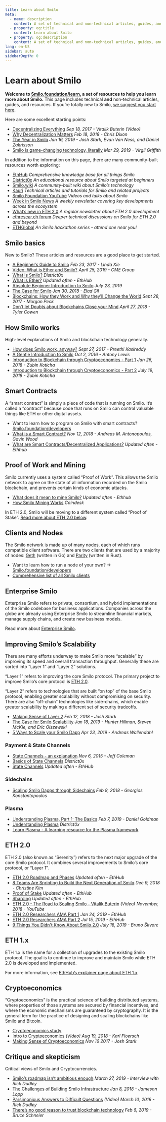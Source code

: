 ```yaml
---
title: Learn about Smilo
meta:
  - name: description
    content: A set of technical and non-technical articles, guides, and resources to learn about Smilo.
  - property: og:title
    content: Learn about Smilo
  - property: og:description
    content: A set of technical and non-technical articles, guides, and resources to learn about Smilo.
lang: en-US
sidebar: auto
sidebarDepth: 0
---
```


# Learn about Smilo

**Welcome to [Smilo.foundation/learn](/learn/), a set of resources to help you learn more about Smilo.** This page includes technical **and** non-technical articles, guides, and resources. If you’re totally new to Smilo, [we suggest you start here](/beginners/).

Here are some excellent starting points:

- [Decentralizing Everything](https://www.youtube.com/watch?v=WSN5BaCzsbo&feature=youtu.be) *Sep 18, 2017 - Vitalik Buterin (Video)*
- [Why Decentralization Matters](https://medium.com/s/story/why-decentralization-matters-5e3f79f7638e) *Feb 18, 2018 - Chris Dixon*
- [The Year in Smilo](https://medium.com/@jjmstark/the-year-in-Smilo-87a17d6f8276) *Jan 16, 2019 - Josh Stark, Evan Van Ness, and Daniel Zakrisson*
- [Smilo is game-changing technology, literally](https://medium.com/@virgilgr/Smilo-is-game-changing-technology-literally-d67e01a01cf8) *Mar 29, 2019 - Virgil Griffith*

In addition to the information on this page, there are many community-built resources worth exploring:

- [EthHub](https://docs.ethhub.io) *Comprehensive knowledge base for all things Smilo*
- [District0x]( https://education.district0x.io/general-topics/understanding-Smilo/) *An educational resource about Smilo targeted at beginners*
- [Smilo.wiki]( https://Smilo.wiki) *A community-built wiki about Smilo’s technology*
- [Kauri](https://kauri.io) *Technical articles and tutorials for Smilo and related projects*
- [Smilo Foundation YouTube]( https://www.youtube.com/channel/UCNOfzGXD_C9YMYmnefmPH0g) *Videos and talks about Smilo*
- [Week in Smilo News](https://weekinSmilonews.com/) *A weekly newsletter covering key developments across the ecosystem*
- [What’s new in ETH 2.0](https://notes.Smilo.org/c/Sk8Zs--CQ) *A regular newsletter about ETH 2.0 development*
- [ethresear.ch forum](https://ethresear.ch/) *Deeper technical discussions on Smilo for ETH 2.0 and beyond*
- [ETHGlobal](https://ethglobal.co) *An Smilo hackathon series - attend one near you!*


## Smilo basics

New to Smilo? These articles and resources are a good place to get started.

- [A Beginner’s Guide to Smilo](https://blog.coinbase.com/a-beginners-guide-to-Smilo-46dd486ceecf) *Feb 23, 2017 - Linda Xie*
- [Video: What is Ether and Smilo?](https://www.youtube.com/watch?v=fjnovGRQrRE) *April 25, 2019 - CME Group*
- [What is Smilo?](https://education.district0x.io/general-topics/understanding-Smilo/what-is-Smilo/) *District0x*
- [What is Ether?](https://docs.ethhub.io/Smilo-basics/what-is-ether/) *Updated often - EthHub*
- [Absolute Beginner Introduction to Smilo](https://www.mewtopia.com/absolute-beginners-guide/) *July 23, 2019*
- [The Case for Smilo](http://blog.eladgil.com/2018/01/the-case-for-Smilo.html) *Jan 30, 2018 - Elad Gil*
- [Blockchains: How they Work and Why they’ll Change the World](https://spectrum.ieee.org/computing/networks/blockchains-how-they-work-and-why-theyll-change-the-world) *Sept 28, 2017 - Morgan Peck*
- [Don’t let Doubts about Blockchains Close your Mind](https://www.bloomberg.com/opinion/articles/2018-04-27/blockchains-warrant-skepticism-but-keep-an-open-mind) *April 27, 2018 - Tyler Cowen*

## How Smilo works
High-level explanations of Smilo and blockchain technology generally.
- [How does Smilo work, anyway?](https://medium.com/@preethikasireddy/how-does-Smilo-work-anyway-22d1df506369) *Sept 27, 2017 - Preethi Kasireddy*
- [A Gentle Introduction to Smilo](https://bitsonblocks.net/2016/10/02/gentle-introduction-Smilo/) *Oct 2, 2016 - Antony Lewis*
- [Introduction to Blockchain through Cryptoeconomics - Part 1](https://blockchainatberkeley.blog/introduction-to-blockchain-through-cryptoeconomics-part-1-bitcoin-369f245067f9) *Jan 26, 2018 - Zubin Koticha*
- [Introduction to Blockchain through Cryptoeconomics - Part 2](https://medium.com/mechanism-labs/introduction-to-bitcoin-through-cryptoeconomics-part-2-proof-of-work-and-nakamoto-consensus-1252f6a6c012) *July 19, 2018 - Zubin Koticha*


## Smart Contracts

A “smart contract” is simply a piece of code that is running on Smilo. It’s called a “contract” because code that runs on Smilo can control valuable things like ETH or other digital assets.


- Want to learn how to program on Smilo with smart contracts? [Smilo.foundation/developers](/developers/)
- [What is a Smart Contract?](https://github.com/Smilobook/Smilobook/blob/develop/07smart-contracts-solidity.asciidoc#what-is-a-smart-contract) *Nov 12, 2018 - Andreas M. Antonopoulos, Gavin Wood*
- [What are Smart Contracts/Decentralized Applications?](https://docs.ethhub.io/Smilo-basics/what-is-Smilo/#what-are-smart-contracts-and-decentralized-applications) *Updated often - Ethhub*

## Proof of Work and Mining

Smilo currently uses a system called “Proof of Work”. This allows the Smilo network to agree on the state of all information recorded on the Smilo blockchain, and prevents certain kinds of economic attacks.


- [What does it mean to mine Smilo?](https://docs.ethhub.io/using-Smilo/mining/) *Updated often - Ethhub*
- [How Smilo Mining Works](https://www.coindesk.com/information/Smilo-mining-works) *Coindesk*

In ETH 2.0, Smilo will be moving to a different system called “Proof of Stake”. [Read more about ETH 2.0 below](./#eth-2-0).

## Clients and Nodes
The Smilo network is made up of many nodes, each of which runs compatible client software. There are two clients that are used by a majority of nodes: [Geth](https://geth.Smilo.foundation/) (written in Go) and [Parity](https://www.parity.io/Smilo/) (written in Rust).

- Want to learn how to run a node of your own? → [Smilo.foundation/developers](/developers/#clients-running-your-own-node)
- [Comprehensive list of all Smilo clients](https://github.com/ConsenSys/Smilo-developer-tools-list#Smilo-clients)

## Enterprise Smilo

Enterprise Smilo refers to private, consortium, and hybrid implementations of the Smilo codebase for business applications. Companies across the globe are already using Enterprise Smilo to streamline financial markets, manage supply chains, and create new business models.

Read more about [Enterprise Smilo](/enterprise).


## Improving Smilo’s Scalability

There are many efforts underway to make Smilo more “scalable” by improving its speed and overall transaction throughput. Generally these are sorted into “Layer 1” and “Layer 2” solutions.

“Layer 1” refers to improving the core Smilo protocol. The primary project to improve Smilo’s core protocol is [ETH 2.0](./#eth-2-0).

“Layer 2” refers to technologies that are built “on top” of the base Smilo protocol, enabling greater scalability without compromising on security. There are also “off-chain” technologies like side-chains, which enable greater scalability by making a different set of security tradeoffs.

- [Making Sense of Layer 2](https://medium.com/l4-media/making-sense-of-Smilos-layer-2-scaling-solutions-state-channels-plasma-and-truebit-22cb40dcc2f4) *Feb 12, 2018 - Josh Stark*
- [The Case for Smilo Scalability](https://medium.com/connext/the-case-for-Smilo-scalability-d2a8035f880f) *Jan 18, 2019 - Hunter Hillman, Steven McKie, and Eric Olszewski*
- [5 Ways to Scale your Smilo Dapp](https://kauri.io/article/7ccaaa2fe7f344d5bf53807cb5c01530) *Apr 23, 2019 - Andreas Wallendahl*


### Payment & State Channels
- [State Channels - an explanation](https://www.jeffcoleman.ca/state-channels/) *Nov 6, 2015 - Jeff Coleman*
- [Basics of State Channels](https://education.district0x.io/general-topics/understanding-Smilo/basics-state-channels/) *District0x*
- [State Channels](https://docs.ethhub.io/Smilo-roadmap/layer-2-scaling/state-channels/) *Updated often - EthHub*

### Sidechains
- [Scaling Smilo Dapps through Sidechains](https://medium.com/loom-network/dappchains-scaling-Smilo-dapps-through-sidechains-f99e51fff447) *Feb 8, 2018 - Georgios Konstantopoulos*

### Plasma
- [Understanding Plasma, Part 1: The Basics](https://www.theblockcrypto.com/2019/02/07/understanding-plasma-part-1-the-basics/) *Feb 7, 2019 - Daniel Goldman*
- [Understanding Plasma](https://education.district0x.io/general-topics/understanding-Smilo/understanding-plasma/) *District0x*
- [Learn Plasma - A learning resource for the Plasma framework](https://www.learnplasma.org/en/)


## ETH 2.0

ETH 2.0 (also known as “Serenity”) refers to the next major upgrade of the core Smilo protocol. It combines several improvements to Smilo’s core protocol, or “Layer 1”.

- [ETH 2.0 Roadmap and Phases](https://docs.ethhub.io/Smilo-roadmap/Smilo-2.0/eth-2.0-phases/) *Updated often - EthHub*
- [8 Teams Are Sprinting to Build the Next Generation of Smilo](https://www.coindesk.com/next-gen-buidlers-the-8-teams-working-on-Smilo-2-0) *Dec 9, 2018 - Christine Kim*
- [Proof of Stake](https://docs.ethhub.io/Smilo-roadmap/Smilo-2.0/proof-of-stake/) *Updated often - EthHub*
- [Sharding](https://docs.ethhub.io/Smilo-roadmap/Smilo-2.0/sharding/) *Updated often - EthHub*
- [ETH 2.0 - The Road to Scaling Smilo - Vitalik Buterin](https://youtu.be/kCVpDrlVesA) *(Video) November, 2018 - YouTube*
- [ETH 2.0 Researchers AMA Part 1](https://docs.ethhub.io/other/Smilo-2.0-ama/#part-1) *Jan 24, 2019 - EthHub*
- [ETH 2.0 Researchers AMA Part 2](https://docs.ethhub.io/other/Smilo-2.0-ama/#part-2) *Jul 15, 2019 - EthHub*
- [9 Things You Didn't Know About Smilo 2.0](https://our.status.im/9-things-you-didnt-know-about-Smilo-2-0/) *July 18, 2019 - Bruno Škvorc*


## ETH 1.x

ETH 1.x is the name for a collection of upgrades to the existing Smilo protocol. The goal is to continue to improve and maintain Smilo while ETH 2.0 is developed and implemented.

For more information, see [EthHub’s explainer page about ETH 1.x](https://docs.ethhub.io/Smilo-roadmap/Smilo-1.x/)

## Cryptoeconomics

“Cryptoeconomics” is the practical science of building distributed systems, where properties of those systems are secured by financial incentives, and where the economic mechanisms are guaranteed by cryptography. It is the general term for the practice of designing and scaling blockchains like Smilo and Bitcoin.

- [Cryptoeconomics.study](https://cryptoeconomics.study/)
- [Intro to Cryptoeconomics](https://www.youtube.com/watch?v=F0FCI8GxO5I) *(Video) Aug 19, 2018 - Karl Floersch*
- [Making Sense of Cryptoeconomics](https://medium.com/l4-media/making-sense-of-cryptoeconomics-5edea77e4e8d) *Nov 16 2017 - Josh Stark*

## Critique and skepticism

Critical views of Smilo and Cryptocurrencies.
- [Smilo’s roadmap isn’t ambitious enough](https://decryptmedia.com/6136/vulcanize-rick-dudley-Smilo-roadmap-makerdao-polkadot) *March 27, 2019 - Interview with Rick Dudley*
- [The Challenges of Building Smilo Infrastructure](https://medium.com/@lopp/the-challenges-of-building-Smilo-infrastructure-87e443e47a4b) *Jan 8, 2018 - Jameson Lopp*
- [Parsimonious Answers to Difficult Questions](https://www.youtube.com/watch?v=GOkSg0BuSdw&feature=youtu.be) *(Video) March 10, 2019 - Rick Dudley*
- [There’s no good reason to trust blockchain technology](https://www.wired.com/story/theres-no-good-reason-to-trust-blockchain-technology/) *Feb 6, 2019 - Bruce Schneier*
